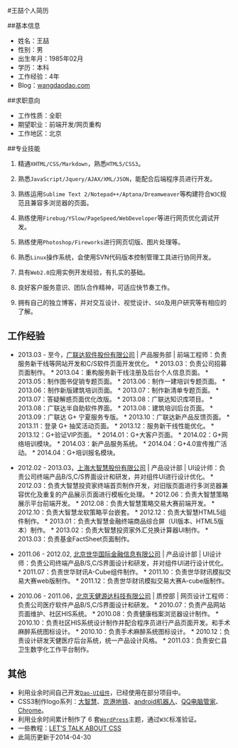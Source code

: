 #王喆个人简历

##基本信息

* 姓名：王喆
* 性别：男
* 出生年月：1985年02月
* 学历：本科
* 工作经验：4年
* Blog：[wangdaodao.com][1]

##求职意向

* 工作性质：全职
* 期望职业：前端开发/网页重构
* 工作地区：北京

##专业技能

1. 精通`XHTML/CSS/Markdown`，熟悉`HTML5/CSS3`。

2. 熟悉`JavaScript/Jquery/AJAX/XML/JSON`，能配合后端程序员进行开发。

3. 熟练运用`Sublime Text 2/Notepad++/Aptana/Dreamweaver`等构建符合`W3C`规范且兼容多浏览器的页面。

4. 熟练使用`Firebug/YSlow/PageSpeed/WebDeveloper`等进行网页优化调试开发。

5. 熟练使用`Photoshop/Fireworks`进行网页切版、图片处理等。

6. 熟悉`Linux`操作系统，会使用SVN代码版本控制管理工具进行协同开发。

7. 具有`Web2.0`应用实例开发经验，有扎实的基础。

8. 良好客户服务意识、团队合作精神，可适应快节奏工作。

9. 拥有自己的独立博客，并对交互设计、视觉设计、`SEO`及用户研究等有相应的了解。

## 工作经验

* 2013.03 - 至今，[广联达软件股份有限公司][2] | 产品服务部 | 前端工程师：负责服务新干线等网站开发和C/S软件页面开发优化。
      * 2013.03：负责公司招募页面制作。
      * 2013.04：重构服务新干线注册及后台个人信息页面。
      * 2013.05：制作图书促销专题页面。
      * 2013.06：制作一建培训专题页面。
      * 2013.06：制作新版建筑培训页面。
      * 2013.07：制作新清单专题页面。
      * 2013.07：答疑解惑页面优化改版。
      * 2013.08：广联达知识库项目。
      * 2013.08：广联达半自助软件界面。
      * 2013.08：建筑培训后台页面。
      * 2013.09：广联达 G+ 宁夏服务专版。
      * 2013.10：广联达新产品反馈页面。
      * 2013.11：登录 G+ 抽奖活动页面。
      * 2013.12：服务新干线性能优化。
      * 2013.12：G+验证VIP页面。
      * 2014.01：G+大客户页面。
      * 2014.02：G+网络培训模块。
      * 2014.03：新产品服务系统。
      * 2014.04：G+4.0宣传推广活动。
      * 2014.04：G+培训报名模块。

* 2012.02 - 2013.03，[上海大智慧股份有限公司][3] | 产品设计部 | UI设计师：负责公司终端产品B/S,C/S界面设计和研发，并对组件UI进行设计优化。
      * 2012.03：负责大智慧投资家终端首页制作开发，对旧版页面进行多浏览器兼容优化及重复的产品展示页面进行模板化处理。
      * 2012.06：负责大智慧策略展示平台前端开发。
      * 2012.08：负责大智慧策略交易大赛前端开发。
      * 2012.10：负责大智慧龙软策略平台嵌套。
      * 2012.12：负责大智慧HTML5组件制作。
      * 2013.01：负责大智慧金融终端商品综合屏（UI版本、HTML5版本）制作。
      * 2013.02：负责大智慧投资家外汇兑换计算器UI制作。
      * 2013.03：负责基金FactSheet页面制作。

* 2011.06 - 2012.02, [北京世华国际金融信息有限公司][4] | 产品设计部 | UI设计师：负责公司终端产品B/S,C/S界面设计和研发，并对组件UI进行设计优化。
      * 2011.07：负责世华财讯A-Cube组件制作。
      * 2011.10：负责世华财讯模拟交易大赛web版制作。
      * 2011.12：负责世华财讯模拟交易大赛A-cube版制作。

* 2010.06 - 2011.06，[北京天健源达科技有限公司][5] | 质控部 | 网页设计工程师：负责公司医疗软件产品B/S,C/S界面设计和研发。
      * 2010.07：负责产品网站页面维护、社区HIS系统。
      * 2010.08：负责健康档案浏览器设计制作。
      * 2010.10：负责社区HIS系统设计制作并配合程序员进行产品页面开发。和手术麻醉系统图标设计。
      * 2010.10：负责手术麻醉系统图标设计。
      * 2010.12：负责设计研发天健医疗后台系统，统一产品设计风格。
      * 2011.03：负责安仁县卫生数字化工作平台制作。

## 其他
* 利用业余时间自己开发[`Dao-UI组件`][6]，已经使用在部分项目中。
* CSS3制作logo系列：[大智慧][7]、[京港地铁][8]、[android机器人][9]、[QQ电脑管家][10]、[Chrome][11]。
* 利用业余时间累计制作了 6 套[`WordPress`][12]主题，通过`W3C`标准验证。
* 一些教程：[LET'S TALK ABOUT CSS][13]
* 此简历更新于2014-04-30

[1]: http://wangdaodao.com "王叨叨"
[2]: http://baike.baidu.com/view/1744746.htm
[3]: http://baike.baidu.com/view/7779884.htm
[4]: http://baike.baidu.com/view/3782892.htm
[5]: http://baike.baidu.com/view/6467793.htm
[6]: https://github.com/wangdaodao/Dao-ui
[7]: http://wangdaodao.github.io/demo/logo.html
[8]: http://wangdaodao.github.com/demo/jinggang.html
[9]: http://wangdaodao.github.com/demo/android.html
[10]: http://wangdaodao.github.com/demo/guanjia.html
[11]: http://wangdaodao.github.com/demo/chrome.html
[12]: http://baike.baidu.com/view/23618.htm
[13]: http://wangdaodao.github.io/ppt/css/let's_talk_about_css.html
